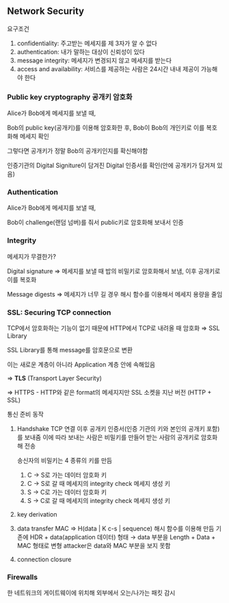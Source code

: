 ## Network Security

요구조건

1. confidentiality: 주고받는 메세지를 제 3자가 알 수 없다
2. authentication: 내가 말하는 대상이 신뢰성이 있다
3. message integrity: 메세지가 변경되지 않고 메세지를 받는다
4. access and availability: 서비스를 제공하는 사람은 24시간 내내 제공이 가능해야 한다

### Public key cryptography 공개키 암호화

Alice가 Bob에게 메세지를 보낼 때,

Bob의 public key(공개키)를 이용해 암호화한 후, Bob이 Bob의 개인키로 이를 복호화해 메세지 확인

그렇다면 공개키가 정말 Bob의 공개키인지를 확신해야함

인증기관의 Digital Signiture이 담겨진 Digital 인증서를 확인(안에 공개키가 담겨져 있음)

### Authentication

Alice가 Bob에게 메세지를 보낼 때,

Bob이 challenge(랜덤 넘버)를 줘서 public키로 암호화해 보내서 인증

### Integrity

메세지가 무결한가? 

Digital signature ⇒ 메세지를 보낼 때 밥의 비밀키로 암호화해서 보냄, 이후 공개키로 이를 복호화

Message digests ⇒ 메세지가 너무 길 경우 해시 함수를 이용해서 메세지 용량을 줄임

### SSL: Securing TCP connection

TCP에서 암호화하는 기능이 없기 때문에 HTTP에서 TCP로 내려올 때 암호화 ⇒ SSL Library

SSL Library를 통해 message를 암호문으로 변환

이는 새로운 계층이 아니라 Application 계층 안에 속해있음

⇒ **TLS** (Transport Layer Security)

⇒ HTTPS - HTTP와 같은 format의 메세지지만 SSL 소켓을 지난 버전 (HTTP + SSL)

통신 준비 동작

1. Handshake
TCP 연결 이후 공개키 인증서(인증 기관의 키와 본인의 공개키 포함)를 보내줌
이에 따라 보내는 사람은 비밀키를 만들어 받는 사람의 공개키로 암호화해 전송
    
    송신자의 비밀키는 4 종류의 키를 만듬
    
    1. C → S로 가는 데이터 암호화 키
    2. C → S로 갈 때 메세지의 integrity check 메세지 생성 키
    3. S → C로 가는 데이터 암호화 키
    4. S → C로 갈 때 메세지의 integrity check 메세지 생성 키
2. key derivation
3. data transfer
MAC ⇒ H(data | K c-s | sequence) 해시 함수를 이용해 만듬
기존에 HDR + data(application 데이터) 형태 → data 부분을 Length + Data + MAC 형태로 변형
attacker은 data와 MAC 부분을 보지 못함
4. connection closure

### Firewalls

한 네트워크의 게이트웨이에 위치해 외부에서 오는/나가는 패킷 감시
